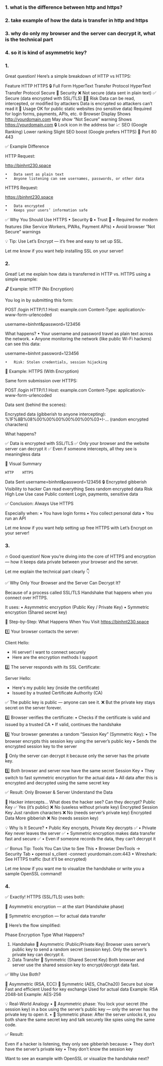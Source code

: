 ### 1. what is the difference between http and https?
### 2. take example of how the data is transfer in http and https
### 3. why do only my browser and the server can decrypt it, what is the technical part 
### 4. so it is kind of asymmetric key?

### 1.
Great question! Here’s a simple breakdown of HTTP vs HTTPS:

Feature	HTTP	HTTPS
🔒 Full Form	HyperText Transfer Protocol	HyperText Transfer Protocol Secure
🔑 Security	❌ Not secure (data sent in plain text)	✅ Secure (data encrypted with SSL/TLS)
🕵️‍♂️ Risk	Data can be read, intercepted, or modified by attackers	Data is encrypted so attackers can’t read it
📜 Usage	OK for public static websites (no sensitive data)	Required for login forms, payments, APIs, etc.
🌐 Browser Display	Shows http://yourdomain.com  May show “Not Secure” warning	Shows https://yourdomain.com  🔒 Lock icon in the address bar
📈 SEO (Google Ranking)	Lower ranking	Slight SEO boost (Google prefers HTTPS)
🔄 Port	80	443

✅ Example Difference

HTTP Request:

http://binhnt230.space

	•	Data sent as plain text
	•	Anyone listening can see usernames, passwords, or other data

HTTPS Request:

https://binhnt230.space

	•	Data encrypted
	•	Keeps your users’ information safe

✅ Why You Should Use HTTPS
	•	Security 🔒
	•	Trust 🔐
	•	Required for modern features (like Service Workers, PWAs, Payment APIs)
	•	Avoid browser “Not Secure” warnings

💡 Tip: Use Let’s Encrypt — it’s free and easy to set up SSL.

Let me know if you want help installing SSL on your server!

### 2. 
Great! Let me explain how data is transferred in HTTP vs. HTTPS using a simple example:

🔓 Example: HTTP (No Encryption)

You log in by submitting this form:

POST /login HTTP/1.1
Host: example.com
Content-Type: application/x-www-form-urlencoded

username=binhnt&password=123456

What happens?
	•	Your username and password travel as plain text across the network.
	•	Anyone monitoring the network (like public Wi-Fi hackers) can see this data:

username=binhnt
password=123456

	•	Risk: Stolen credentials, session hijacking

🔐 Example: HTTPS (With Encryption)

Same form submission over HTTPS:

POST /login HTTP/1.1
Host: example.com
Content-Type: application/x-www-form-urlencoded

Data sent (behind the scenes):

Encrypted data (gibberish to anyone intercepting):
%1F%8B%08%00%00%00%00%00%00%03+I-... (random encrypted characters)

What happens?

✅ Data is encrypted with SSL/TLS
✅ Only your browser and the website server can decrypt it
✅ Even if someone intercepts, all they see is meaningless data

📌 Visual Summary

	HTTP	HTTPS
Data Sent	username=binhnt&password=123456	🔒 Encrypted gibberish
Visibility to hacker	Can read everything	Sees random encrypted data
Risk	High	Low
Use case	Public content	Login, payments, sensitive data

✅ Conclusion: Always Use HTTPS

Especially when:
	•	You have login forms
	•	You collect personal data
	•	You run an API

Let me know if you want help setting up free HTTPS with Let’s Encrypt on your server!


### 3. 
🔥 Good question! Now you’re diving into the core of HTTPS and encryption — how it keeps data private between your browser and the server.

Let me explain the technical part clearly 👇

✅ Why Only Your Browser and the Server Can Decrypt It?

Because of a process called SSL/TLS Handshake that happens when you connect over HTTPS.

It uses:
	•	Asymmetric encryption (Public Key / Private Key)
	•	Symmetric encryption (Shared secret key)

🔐 Step-by-Step: What Happens When You Visit https://binhnt230.space

1️⃣ Your browser contacts the server:

Client Hello:
- Hi server! I want to connect securely
- Here are the encryption methods I support

2️⃣ The server responds with its SSL Certificate:

Server Hello:
- Here's my public key (inside the certificate)
- Issued by a trusted Certificate Authority (CA)

✅ The public key is public — anyone can see it.
❌ But the private key stays secret on the server forever.

3️⃣ Browser verifies the certificate:
	•	Checks if the certificate is valid and issued by a trusted CA
	•	If valid, continues the handshake

4️⃣ Your browser generates a random “Session Key” (Symmetric Key):
	•	The browser encrypts this session key using the server’s public key
	•	Sends the encrypted session key to the server

🔑 Only the server can decrypt it because only the server has the private key.

5️⃣ Both browser and server now have the same secret Session Key
	•	They switch to fast symmetric encryption for the actual data
	•	All data after this is encrypted and decrypted using the same secret key

✅ Result: Only Browser & Server Understand the Data

🔎 Hacker intercepts…	What does the hacker see?	Can they decrypt?
Public Key	✅ Yes (it’s public)	❌ No (useless without private key)
Encrypted Session Key	Just random characters	❌ No (needs server’s private key)
Encrypted Data	More gibberish	❌ No (needs session key)

💡 Why Is It Secure?
	•	Public Key encrypts, Private Key decrypts ✅
	•	Private Key never leaves the server ✅
	•	Symmetric encryption makes data transfer fast and secure ✅
	•	Even if someone records the data, they can’t decrypt it

✅ Bonus Tip: Tools You Can Use to See This
	•	Browser DevTools → Security Tab
	•	openssl s_client -connect yourdomain.com:443
	•	Wireshark: See HTTPS traffic (but it’ll be encrypted)

Let me know if you want me to visualize the handshake or write you a sample OpenSSL command!

### 4. 
✅ Exactly! HTTPS (SSL/TLS) uses both:

🔐 Asymmetric encryption — at the start (Handshake phase)

🔑 Symmetric encryption — for actual data transfer

🔎 Here’s the flow simplified:

Phase	Encryption Type	What Happens?
1. Handshake	🔐 Asymmetric (Public/Private Key)	Browser uses server’s public key to send a random secret (session key). Only the server’s private key can decrypt it.
2. Data Transfer	🔑 Symmetric (Shared Secret Key)	Both browser and server use the shared session key to encrypt/decrypt data fast.

✅ Why Use Both?

🔐 Asymmetric (RSA, ECC)	🔑 Symmetric (AES, ChaCha20)
Secure but slow	Fast and efficient
Used for key exchange	Used for actual data
Example: RSA 2048-bit	Example: AES-256

💡 Real-World Analogy
	•	🔐 Asymmetric phase: You lock your secret (the session key) in a box using the server’s public key — only the server has the private key to open it.
	•	🔑 Symmetric phase: After the server unlocks it, you both share the same secret key and talk securely like spies using the same code.

✅ Result:

Even if a hacker is listening, they only see gibberish because:
	•	They don’t have the server’s private key
	•	They don’t know the session key

Want to see an example with OpenSSL or visualize the handshake next?